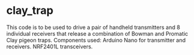 # clay_trap
This code is to be used to drive a pair of handheld transmitters and 8 individual receivers that release a combination of Bowman and Promatic Clay pigeon traps.
Components used: Arduino Nano for transmitter and receivers. NRF2401L transceivers. 
